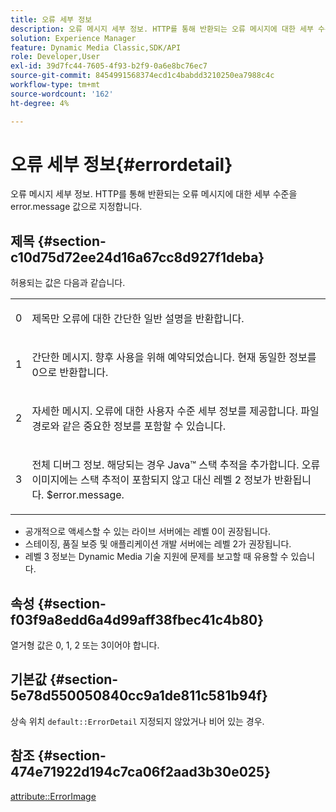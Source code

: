 ```yaml
---
title: 오류 세부 정보
description: 오류 메시지 세부 정보. HTTP를 통해 반환되는 오류 메시지에 대한 세부 수준을 error.message 값으로 지정합니다.
solution: Experience Manager
feature: Dynamic Media Classic,SDK/API
role: Developer,User
exl-id: 39d7fc44-7605-4f93-b2f9-0a6e8bc76ec7
source-git-commit: 8454991568374ecd1c4babdd3210250ea7988c4c
workflow-type: tm+mt
source-wordcount: '162'
ht-degree: 4%

---
```


# 오류 세부 정보{#errordetail}

오류 메시지 세부 정보. HTTP를 통해 반환되는 오류 메시지에 대한 세부 수준을 error.message 값으로 지정합니다.

## 제목 {#section-c10d75d72ee24d16a67cc8d927f1deba}

허용되는 값은 다음과 같습니다.

<table id="simpletable_7904444FF9F14D678F05094CA9E45664"> 
 <tr class="strow"> 
  <td class="stentry"> <p>0 </p></td> 
  <td class="stentry"> <p>제목만 오류에 대한 간단한 일반 설명을 반환합니다. </p></td> 
 </tr> 
 <tr class="strow"> 
  <td class="stentry"> <p>1 </p></td> 
  <td class="stentry"> <p>간단한 메시지. 향후 사용을 위해 예약되었습니다. 현재 동일한 정보를 0으로 반환합니다. </p></td> 
 </tr> 
 <tr class="strow"> 
  <td class="stentry"> <p>2 </p></td> 
  <td class="stentry"> <p>자세한 메시지. 오류에 대한 사용자 수준 세부 정보를 제공합니다. 파일 경로와 같은 중요한 정보를 포함할 수 있습니다. </p></td> 
 </tr> 
 <tr class="strow"> 
  <td class="stentry"> <p>3 </p></td> 
  <td class="stentry"> <p>전체 디버그 정보. 해당되는 경우 Java™ 스택 추적을 추가합니다. 오류 이미지에는 스택 추적이 포함되지 않고 대신 레벨 2 정보가 반환됩니다. <span class="codeph"> $error.message</span>. </p></td> 
 </tr> 
</table>

* 공개적으로 액세스할 수 있는 라이브 서버에는 레벨 0이 권장됩니다.
* 스테이징, 품질 보증 및 애플리케이션 개발 서버에는 레벨 2가 권장됩니다.
* 레벨 3 정보는 Dynamic Media 기술 지원에 문제를 보고할 때 유용할 수 있습니다.

## 속성 {#section-f03f9a8edd6a4d99aff38fbec41c4b80}

열거형 값은 0, 1, 2 또는 3이어야 합니다.

## 기본값 {#section-5e78d550050840cc9a1de811c581b94f}

상속 위치 `default::ErrorDetail` 지정되지 않았거나 비어 있는 경우.

## 참조 {#section-474e71922d194c7ca06f2aad3b30e025}

[attribute::ErrorImage](../../../../../ir-api/material-cat/image-rendering-api-ref/c-ir-material-catalog/c-ir-attributes-reference/r-ir-errorimage.md#reference-b58bdaba96074c52802ca8dc54bfe2f0)
